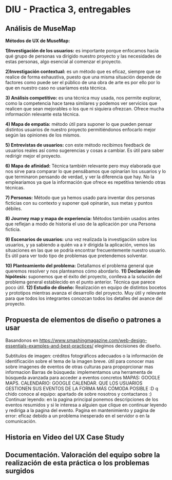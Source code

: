 # DIU - Practica 3, entregables

## Análisis de MuseMap   
**Métodos de UX de MuseMap:**

**1)Investigación de los usuarios:** es importante porque enfocamos hacia qué grupo de personas va dirigido nuestro proyecto y las necesidades de estas personas, algo esencial al comenzar el proyecto.

**2)Investigación contextual:** es un método que es eficaz, siempre que se realice de forma exhaustiva, puesto que una misma situación depende de factores como puede ser el público de una obra de arte es por ello por lo que en nuestro caso no usaríamos esta técnica.

**3) Análisis competitivo:** es una técnica muy usada, nos permite explorar, como la competencia hace tarea similares y podemos ver servicios que realicen que sean mejorables o los que ni siquiera ofrezcan. Ofrece mucha información relevante esta técnica.

**4) Mapa de empatía:** método útil para suponer lo que pueden pensar distintos usuarios de nuestro proyecto permitiéndonos enfocarlo mejor según las opiniones de los mismos.

**5) Entrevistas de usuarios:** con este método recibimos feedback de usuarios reales así como sugerencias y cosas a cambiar. Es útil para saber redirigir mejor el proyecto.

**6) Mapa de afinidad:** Técnica también relevante pero muy elaborada que nos sirve para comparar lo que pensábamos que opinarían los usuarios y lo que terminaron pensando de verdad, y ver la diferencia que hay. No la empleariamos ya que la información que ofrece es repetitiva teniendo otras técnicas.

**7) Personas:** Método que ya hemos usado para inventar dos personas ficticias con su contexto y suponer qué opinarán, sus metas y puntos débiles.

**8) Journey map y mapa de experiencia:** Métodos también usados antes que reflejan  a modo de historia el uso de la aplicación por una Persona ficticia.

**9) Escenarios de usuarios:** una vez realizada la investigación sobre los usuarios, y ya sabiendo a quién va a ir dirigida la aplicación, vemos las situaciones en las que se podría encontrar frecuentemente nuestro usuario. Es útil para ver todo tipo de problemas que pretendemos solventar.

**10) Planteamiento del problema:** Detallamos el problema general que queremos resolver y nos planteamos cómo abordarlo.
**11) Declaración de hipótesis:** suponemos que el éxito del proyecto, conlleva a la solución del problema general establecido en el punto anterior. Técnica que parece poco útil.
**12) Estudio de diseño:** Realización en equipo de distintos bocetos y prototipos mientras avanza el desarrollo del proyecto. Muy útil y relevante para que todos los integrantes conozcan todos los detalles del avance del proyecto.



## Propuesta de elementos de diseño o patrones a usar 

Basandonos en  https://www.smashingmagazine.com/web-design-essentials-examples-and-best-practices/ elegimos decisiones de diseño.

Subtitulos de imagen: créditos fotográficos adecuados o la información de identificación sobre el tema de la imagen breve. útil para conocer mas sobre imagenes de eventos de otras culturas para propoprcionar mas informacion
Barras de búsqueda: implementamos una herramenta de búsqueda avanzada para acceder a eventos concretos
MAPAS: GOOGLE MAPS.
CALENDARIO: GOOGLE CALENDAR.  QUE LOS USUARIOS GESTIONEN SUS EVENTOS DE LA FORMA MÁS CÓMODA POSIBLE :D q chido
conoce al equipo: apartado de sobre nosotros y contactanos :)
Continuar leyendo: en la pagina principal ponemos descripciones de los eventos resumidos  y si le interesa a alguien que clique en continuar leyendo y rediriga a  la pagina del evento.
Pagina en mantenimiento y pagina de error: eficaz debido a un problema inesperado en el servidor o en la comunicación.


## Historia en Video del UX Case Study


## Documentación. Valoración del equipo sobre la realización de esta práctica o los problemas surgidos
 
